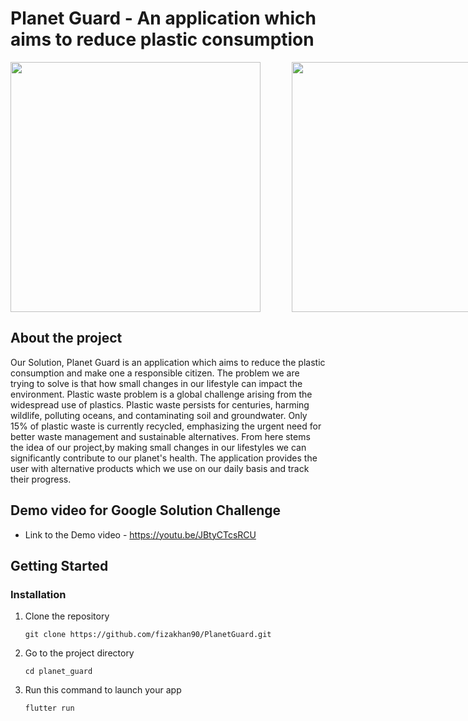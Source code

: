 # Planet Guard - An application which aims to reduce plastic consumption
<div style="display: flex;">
<img src="https://github.com/fizakhan90/PlanetGuard/assets/126062593/427f715e-afc0-4ef7-a13e-44b0e91a62b8"  height="400" style="margin-right: 50px;" >
<img src="https://github.com/fizakhan90/PlanetGuard/assets/126062593/2bf61765-5981-4528-9a8f-326ddb0d1e78"  height="400" style="margin-right: 50px;" >
<img src="https://github.com/fizakhan90/PlanetGuard/assets/126062593/cef9f8ac-74af-4e41-825a-c14845c3880f" height="400">
</div>

## About the project
Our Solution, Planet Guard is an application which aims to reduce the plastic consumption  and make one a responsible citizen. The problem we are trying to solve is that how small changes in our lifestyle can impact the environment. Plastic waste problem is a global challenge arising from the widespread use of plastics. Plastic waste persists for centuries, harming wildlife, polluting oceans, and contaminating soil and groundwater. Only 15% of plastic waste is currently recycled, emphasizing the urgent need for better waste management and sustainable alternatives.
From here stems the idea of our project,by making small changes in our lifestyles we can significantly contribute to our planet's health. The application provides the user with alternative products which we use on our daily basis and track their progress.

## Demo video for Google Solution Challenge
- Link to the Demo video - https://youtu.be/JBtyCTcsRCU


## Getting Started

### Installation

1. Clone the repository
   ```
   git clone https://github.com/fizakhan90/PlanetGuard.git
   ```
3. Go to the project directory
   ```
   cd planet_guard
   ```
5. Run this command to launch your app
   ```
   flutter run
   ```
